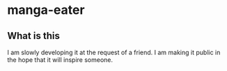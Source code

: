 # manga-eater
## What is this
I am slowly developing it at the request of a friend. I am making it public in the hope that it will inspire someone.
